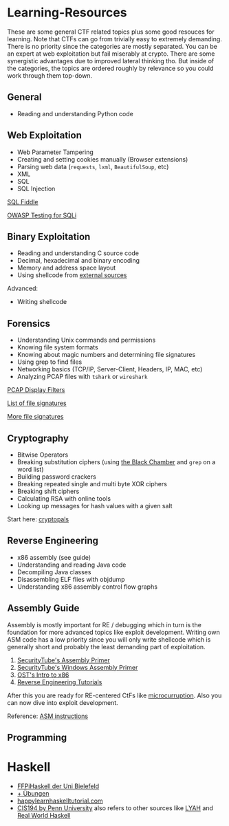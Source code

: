 # Learning-Resources

These are some general CTF related topics plus some good resouces for learning.
Note that CTFs can go from trivially easy to extremely demanding.
There is no priority since the categories are mostly separated. You can be an expert at web exploitation but fail miserably at crypto. There are some synergistic advantages due to improved lateral thinking tho. But inside of the categories, the topics are ordered roughly by relevance so you could work through them top-down.

## General

- Reading and understanding Python code

## Web Exploitation
- Web Parameter Tampering
- Creating and setting cookies manually (Browser extensions)
- Parsing web data (`requests`, `lxml`, `BeautifulSoup`, etc)
- XML
- SQL
- SQL Injection

[SQL Fiddle](http://sqlfiddle.com/)

[OWASP Testing for SQLi](https://www.owasp.org/index.php/Testing_for_SQL_Injection_(OTG-INPVAL-005))

## Binary Exploitation
- Reading and understanding C source code
- Decimal, hexadecimal and binary encoding
- Memory and address space layout
- Using shellcode from [external sources](shell-storm.org)

Advanced:
- Writing shellcode

## Forensics
- Understanding Unix commands and permissions
- Knowing file system formats
- Knowing about magic numbers and determining file signatures
- Using grep to find files
- Networking basics (TCP/IP, Server-Client, Headers, IP, MAC, etc)
- Analyzing PCAP files with `tshark` or `wireshark`

[PCAP Display Filters](https://wiki.wireshark.org/DisplayFilters)

[List of file signatures](https://en.wikipedia.org/wiki/List_of_file_signatures)

[More file signatures](http://www.garykessler.net/library/file_sigs.html)

## Cryptography
- Bitwise Operators
- Breaking substitution ciphers (using [the Black Chamber](http://www.simonsingh.net/The_Black_Chamber/substitutioncrackingtool.html) and `grep` on a word list)
- Building password crackers
- Breaking repeated single and multi byte XOR ciphers
- Breaking shift ciphers
- Calculating RSA with online tools
- Looking up messages for hash values with a given salt

Start here: [cryptopals](https://cryptopals.com/)

## Reverse Engineering
- x86 assembly (see guide)
- Understanding and reading Java code
- Decompiling Java classes
- Disassembling ELF flies with objdump
- Understanding x86 assembly control flow graphs

## Assembly Guide
Assembly is mostly important for RE / debugging which in turn is the foundation for more advanced topics like exploit development. Writing own ASM code has a low priority since you will only write shellcode which is generally short and probably the least demanding part of exploitation.

1. [SecurityTube's Assembly Primer](https://www.youtube.com/watch?v=K0g-twyhmQ4&list=PL6brsSrstzga43kcZRn6nbSi_GeXoZQhR)
2. [SecurityTube's Windows Assembly Primer](https://vimeo.com/16496874)
3. [OST's Intro to x86](http://www.opensecuritytraining.info/IntroX86.html)
4. [Reverse Engineering Tutorials](http://octopuslabs.io/legend/blog/sample-page.html)

After this you are ready for RE-centered CtFs like [microcurruption](https://www.microcorruption.com/login). Also you can now dive into exploit development.

Reference: [ASM instructions](http://x86.renejeschke.de/)

## Programming

# Haskell

- [FFPiHaskell der Uni Bielefeld](https://www.youtube.com/playlist?list=PLMqFm6rr-xOXK8G2O31Kdzllm3aYaaRKG)
- [+ Übungen](https://github.com/FFPiHaskell/Vorlesung2016)
- [happylearnhaskelltutorial.com](http://www.happylearnhaskelltutorial.com/contents.html)
- [CIS194 by Penn University](https://www.seas.upenn.edu/~cis194/spring15/) also refers to other sources like [LYAH](http://learnyouahaskell.com/) and [Real World Haskell](http://book.realworldhaskell.org/)

